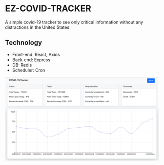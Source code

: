 # EZ-COVID-TRACKER

A simple covid-19 tracker to see only critical information without any distractions in the United States

## Technology

- Front-end: React, Axios
- Back-end: Express
- DB: Redis
- Scheduler: Cron

![screenshot](images/sample.png)
